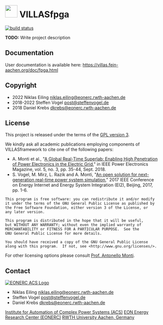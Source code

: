 # <img src="doc/pictures/villas_fpga.png" width=40 /> VILLASfpga

[![build status](https://git.rwth-aachen.de/acs/public/villas/fpga/fpga/badges/master/pipeline.svg)](https://git.rwth-aachen.de/acs/public/villas/fpga/fpga/-/pipelines/)


**TODO:** Write project description

## Documentation

User documentation is available here: <https://villas.fein-aachen.org/doc/fpga.html>

## Copyright

- 2022 Niklas Eiling <niklas.eiling@eonerc.rwth-aachen.de>
- 2018-2022 Steffen Vogel <post@steffenvogel.de>
- 2018 Daniel Krebs <dkrebs@eonerc.rwth-aachen.de>

## License

This project is released under the terms of the [GPL version 3](COPYING.md).

We kindly ask all academic publications employing components of VILLASframework to cite one of the following papers:

- A. Monti et al., "[A Global Real-Time Superlab: Enabling High Penetration of Power Electronics in the Electric Grid](https://ieeexplore.ieee.org/document/8458285/)," in IEEE Power Electronics Magazine, vol. 5, no. 3, pp. 35-44, Sept. 2018.
- S. Vogel, M. Mirz, L. Razik and A. Monti, "[An open solution for next-generation real-time power system simulation](http://ieeexplore.ieee.org/stamp/stamp.jsp?tp=&arnumber=8245739&isnumber=8244404)," 2017 IEEE Conference on Energy Internet and Energy System Integration (EI2), Beijing, 2017, pp. 1-6.

```
This program is free software: you can redistribute it and/or modify
it under the terms of the GNU General Public License as published by
the Free Software Foundation, either version 3 of the License, or
any later version.

This program is distributed in the hope that it will be useful,
but WITHOUT ANY WARRANTY; without even the implied warranty of
MERCHANTABILITY or FITNESS FOR A PARTICULAR PURPOSE.  See the
GNU General Public License for more details.

You should have received a copy of the GNU General Public License
along with this program.  If not, see <http://www.gnu.org/licenses/>.
```

For other licensing options please consult [Prof. Antonello Monti](mailto:amonti@eonerc.rwth-aachen.de).

## Contact

[![EONERC ACS Logo](doc/pictures/eonerc_logo.png)](http://www.acs.eonerc.rwth-aachen.de)

- Niklas Eiling <niklas.eiling@eonerc.rwth-aachen.de>
- Steffen Vogel <post@steffenvogel.de>
- Daniel Krebs <dkrebs@eonerc.rwth-aachen.de>

[Institute for Automation of Complex Power Systems (ACS)](http://www.acs.eonerc.rwth-aachen.de)
[EON Energy Research Center (EONERC)](http://www.eonerc.rwth-aachen.de)
[RWTH University Aachen, Germany](http://www.rwth-aachen.de)
